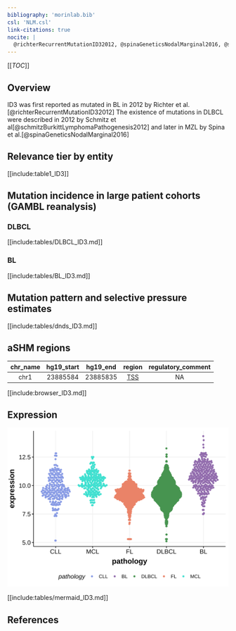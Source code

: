 ```yaml
---
bibliography: 'morinlab.bib'
csl: 'NLM.csl'
link-citations: true
nocite: |
  @richterRecurrentMutationID32012, @spinaGeneticsNodalMarginal2016, @schmitzBurkittLymphomaPathogenesis2012
---
```

[[_TOC_]]

## Overview

ID3 was first reported as mutated in BL in 2012 by Richter et al.[@richterRecurrentMutationID32012] 
The existence of mutations in DLBCL were described in 2012 by Schmitz et al[@schmitzBurkittLymphomaPathogenesis2012] and later in MZL by Spina et al.[@spinaGeneticsNodalMarginal2016]


## Relevance tier by entity

[[include:table1_ID3]]

## Mutation incidence in large patient cohorts (GAMBL reanalysis)

### DLBCL
[[include:tables/DLBCL_ID3.md]]

### BL
[[include:tables/BL_ID3.md]]

## Mutation pattern and selective pressure estimates

[[include:tables/dnds_ID3.md]]

## aSHM regions

|chr_name|hg19_start|hg19_end|region                                                                                   |regulatory_comment|
|:--------:|:----------:|:--------:|:-----------------------------------------------------------------------------------------:|:------------------:|
|chr1    |23885584  |23885835|[TSS](https://genome.ucsc.edu/s/rdmorin/GAMBL%20hg19?position=chr1%3A23885584%2D23885835)|NA                |

[[include:browser_ID3.md]]

## Expression
![](images/gene_expression/ID3_by_pathology.svg)

[[include:tables/mermaid_ID3.md]]

## References

<!-- ORIGIN: 22885699 -->
<!-- BL: richterRecurrentMutationID32012a -->
<!-- DLBCL: schmitzBurkittLymphomaPathogenesis2012 -->
<!-- MZL: spinaGeneticsNodalMarginal2016b -->
